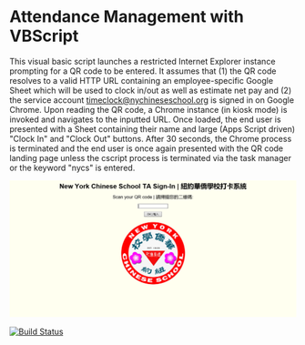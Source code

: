 # Attendance Management with VBScript

This visual basic script launches a restricted Internet Explorer instance prompting for a QR code to be entered. It assumes that (1) the QR code resolves to a valid HTTP URL containing an employee-specific Google Sheet which will be used to clock in/out as well as estimate net pay and (2) the service account timeclock@nychineseschool.org is signed in on Google Chrome. Upon reading the QR code, a Chrome instance (in kiosk mode) is invoked and navigates to the inputted URL. Once loaded, the end user is presented with a Sheet containing their name and large (Apps Script driven) "Clock In" and "Clock Out" buttons. After 30 seconds, the Chrome process is terminated and the end user is once again presented with the QR code landing page unless the cscript process is terminated via the task manager or the keyword "nycs" is entered.

![alt text](https://github.com/kevinkenzhao/New-York-Chinese-School/blob/master/kiosk-capture.PNG?raw=true)

[![Build Status](https://app.travis-ci.com/kevinkenzhao/time-mgmt.svg?branch=master)](https://app.travis-ci.com/kevinkenzhao/time-mgmt)
